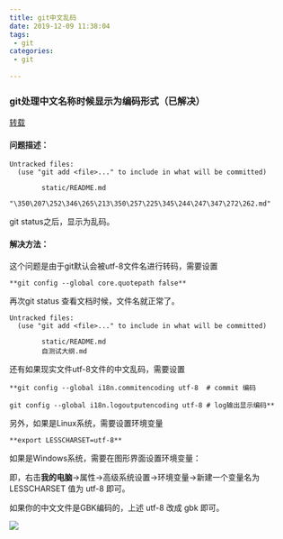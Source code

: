 ```yaml
---
title: git中文乱码
date: 2019-12-09 11:38:04
tags:
 - git
categories:
 - git
    
---
```


### git处理中文名称时候显示为编码形式（已解决）
[转载](https://www.cnblogs.com/yqmcu/p/9920481.html)

#### 问题描述：

    Untracked files:
      (use "git add <file>..." to include in what will be committed)
    
            static/README.md
            "\350\207\252\346\265\213\350\257\225\345\244\247\347\272\262.md"

git status之后，显示为乱码。

#### 解决方法：

这个问题是由于git默认会被utf-8文件名进行转码，需要设置

    **git config --global core.quotepath false**

再次git status 查看文档时候，文件名就正常了。

    Untracked files:
      (use "git add <file>..." to include in what will be committed)
    
            static/README.md
            自测试大纲.md

 还有如果现实文件utf-8文件的中文乱码，需要设置

    **git config --global i18n.commitencoding utf-8  # commit 编码
    
    git config --global i18n.logoutputencoding utf-8 # log输出显示编码**

另外，如果是Linux系统，需要设置环境变量

    **export LESSCHARSET=utf-8**

如果是Windows系统，需要在图形界面设置环境变量：

即，右击**我的电脑**->属性->高级系统设置->环境变量->新建一个变量名为 LESSCHARSET 值为 utf-8 即可。

如果你的中文文件是GBK编码的，上述 utf-8 改成 gbk 即可。

![](https://img2018.cnblogs.com/blog/722295/201811/722295-20181108215041556-1220014142.png)

 
